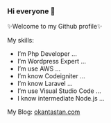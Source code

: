 ### Hi everyone 👋

✨Welcome to my Github profile✨

My skills:

-  I’m Php Developer ...
-  I’m Wordpress Expert ...
-  I’m use AWS ...
-  I’m know Codeigniter ...
-  I’m know Laravel ...
-  I’m use Visual Studio Code ...
-  I know intermediate Node.js ...


 My Blog: <a href="https://okantastan.com">okantastan.com</a>
